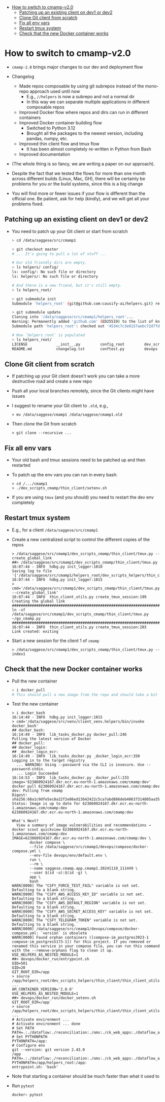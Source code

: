 <!-- toc -->

- [How to switch to cmamp-v2.0](#how-to-switch-to-cmamp-v20)
  * [Patching up an existing client on dev1 or dev2](#patching-up-an-existing-client-on-dev1-or-dev2)
  * [Clone Git client from scratch](#clone-git-client-from-scratch)
  * [Fix all env vars](#fix-all-env-vars)
  * [Restart tmux system](#restart-tmux-system)
  * [Check that the new Docker container works](#check-that-the-new-docker-container-works)

<!-- tocstop -->

# How to switch to cmamp-v2.0

- `cmamp-2.0` brings major changes to our dev and deployment flow

- Changelog
  - Made repos composable by using git subrepos instead of the mono-repo
    approach used until now
    - E.g., `//helpers` is now a subrepo and not a normal dir
    - In this way we can separate multiple applications in different composable
      repos
  - Improved Docker flow where repos and dirs can run in different containers
  - Improved Docker container building flow
    - Switched to Python 3.12
    - Brought all the packages to the newest version, including pandas, numpy,
      etc.
  - Improved thin client flow and tmux flow
    - It has been almost completely re-written in Python from Bash
  - Improved documentation

- (The whole thing is so fancy, we are writing a paper on our approach).

- Despite the fact that we tested the flows for more than one month across
  different builds (Linux, Mac, GH), there will be certainly be problems for you
  or the build systems, since this is a big change
- You will find more or fewer issues if your flow is different than the official
  one. Be patient, ask for help (kindly), and we will get all your problems
  fixed.

## Patching up an existing client on dev1 or dev2

- You need to patch up your Git client or start from scratch

  ```bash
  > cd /data/saggese/src/cmamp1

  > git checkout master
  # ... It's going to pull a lot of stuff ...

  # Our old friendly dirs are empty.
  > ls helpers/ config/
  ls: config/: No such file or directory
  ls: helpers/: No such file or directory

  # And there is a new friend, but it's still empty.
  > ls helpers_root/

  > git submodule init
  Submodule 'helpers_root' (git@github.com:causify-ai/helpers.git) registered for path 'helpers_root'

  > git submodule update
  Cloning into '/data/saggese/src/cmamp1/helpers_root'...
  Warning: Permanently added 'github.com' (ED25519) to the list of known hosts.
  Submodule path 'helpers_root': checked out '4534c7c3e0157aebc72d7fdc61a297e69cd23cc8'

  # Now `helpers_root` is populated
  > ls helpers_root/
  LICENSE             __init__.py         config_root         dev_scripts_helpers docs                invoke.yaml         pytest.ini          tasks.py
  README.md           changelog.txt       conftest.py         devops              helpers             mypy.ini            repo_config.py
  ```

## Clone Git client from scratch

- If patching up your Git client doesn't work you can take a more destructive
  road and create a new repo

- Push all your local branches remotely, since the Git clients might have issues
- I suggest to rename your Git client to `.old`, e.g.,
  ```
  > mv /data/saggese/cmamp1 /data/saggese/cmamp1.old
  ```

- Then clone the Git from scratch
  ```
  > git clone --recursive ...
  ```

## Fix all env vars

- Your old bash and tmux sessions need to be patched up and then restarted

- To patch up the env vars you can run in every bash:
  ```
  > cd /.../cmamp1
  > ./dev_scripts_cmamp/thin_client/setenv.sh
  ```

- If you are using `tmux` (and you should) you need to restart the dev env
  completely

## Restart tmux system

- E.g., for a client `/data/saggese/src/cmamp1`

- Create a new centralized script to control the different copies of the repos
  ```
  > /data/saggese/src/cmamp1/dev_scripts_cmamp/thin_client/tmux.py --create_global_link
  ##> /data/saggese/src/cmamp1/dev_scripts_cmamp/thin_client/tmux.py
  16:07:44 - INFO  hdbg.py init_logger:1010                               Saving log to file '{'/data/saggese/src/cmamp1/helpers_root/dev_scripts_helpers/thin_client/thin_client_utils.py.log'}'
  16:07:44 - INFO  hdbg.py init_logger:1015                               > cmd='/data/saggese/src/cmamp1/dev_scripts_cmamp/thin_client/tmux.py --create_global_link'
  16:07:44 - INFO  thin_client_utils.py create_tmux_session:199           Creating the global link
  ################################################################################
  ln -sf /data/saggese/src/cmamp1/dev_scripts_cmamp/thin_client/tmux.py ~/go_cmamp.py
  ################################################################################
  16:07:44 - INFO  thin_client_utils.py create_tmux_session:203           Link created: exiting
  ```

- Start a new session for the client 1 of `cmamp`
  ```
  > /data/saggese/src/cmamp1/dev_scripts_cmamp/thin_client/tmux.py --index1
  ```

## Check that the new Docker container works

- Pull the new container

  ```bash
  > i docker_pull
  # This should pull a new image from the repo and should take a bit of time
  ```

- Test the new container
  ```
  > i docker_bash
  16:14:49 - INFO  hdbg.py init_logger:1015                               > cmd='/data/saggese/src/venv/client_venv.helpers/bin/invoke docker_bash'
  ## docker_bash:
  16:14:49 - INFO  lib_tasks_docker.py docker_pull:246                    Pulling the latest version of Docker
  ## docker_pull:
  ## docker_login:
  ## _docker_login_ecr:
  16:14:49 - INFO  lib_tasks_docker.py _docker_login_ecr:350              Logging in to the target registry
    ... WARNING! Using --password via the CLI is insecure. Use --password-stdin.
    ... Login Succeeded
  16:14:53 - INFO  lib_tasks_docker.py _docker_pull:233                   image='623860924167.dkr.ecr.eu-north-1.amazonaws.com/cmamp:dev'
  docker pull 623860924167.dkr.ecr.eu-north-1.amazonaws.com/cmamp:dev
  dev: Pulling from cmamp
  Digest: sha256:68a1c9dfe5ec8a22f2e86ed13642422c5ca7abd886deb40637314805aa35af9c
  Status: Image is up to date for 623860924167.dkr.ecr.eu-north-1.amazonaws.com/cmamp:dev
  623860924167.dkr.ecr.eu-north-1.amazonaws.com/cmamp:dev

  What's Next?
    View a summary of image vulnerabilities and recommendations → docker scout quickview 623860924167.dkr.ecr.eu-north-1.amazonaws.com/cmamp:dev
  IMAGE=623860924167.dkr.ecr.eu-north-1.amazonaws.com/cmamp:dev \
          docker compose \
          --file /data/saggese/src/cmamp1/devops/compose/docker-compose.yml \
          --env-file devops/env/default.env \
          run \
          --rm \
          --name saggese.cmamp.app.cmamp1.20241110_111449 \
          --user $(id -u):$(id -g) \
          app \
          bash
  WARN[0000] The "CSFY_FORCE_TEST_FAIL" variable is not set. Defaulting to a blank string.
  WARN[0000] The "CSFY_AWS_ACCESS_KEY_ID" variable is not set. Defaulting to a blank string.
  WARN[0000] The "CSFY_AWS_DEFAULT_REGION" variable is not set. Defaulting to a blank string.
  WARN[0000] The "CSFY_AWS_SECRET_ACCESS_KEY" variable is not set. Defaulting to a blank string.
  WARN[0000] The "CSFY_TELEGRAM_TOKEN" variable is not set. Defaulting to a blank string.
  WARN[0000] /data/saggese/src/cmamp1/devops/compose/docker-compose.yml: `version` is obsolete
  WARN[0000] Found orphan containers ([compose-im_postgres3923-1 compose-im_postgres5173-1]) for this project. If you removed or renamed this service in your compose file, you can run this command with the --remove-orphans flag to clean it up.
  USE_HELPERS_AS_NESTED_MODULE=1
  ##> devops/docker_run/entrypoint.sh
  UID=501
  GID=20
  GIT_ROOT_DIR=/app
  > source /app/helpers_root/dev_scripts_helpers/thin_client/thin_client_utils.sh ...
  AM_CONTAINER_VERSION='2.0.0'
  USE_HELPERS_AS_NESTED_MODULE=1
  ##> devops/docker_run/docker_setenv.sh
  GIT_ROOT_DIR=/app
  > source /app/helpers_root/dev_scripts_helpers/thin_client/thin_client_utils.sh ...
  # Activate environment ...
  # Activate environment ... done
  # Set PATH
  PATH=.:./dataflow:./reconciliation:./oms:./ck_web_apps:./dataflow_amp:./devops:./core:./test:./.pytest_cache:./optimizer:./papers:./market_data:./research_amp:./ck.infra:./docker_common:./ck.marketing:./docs:./ck.alembic:./helpers_root:./dev_scripts:./dev_scripts_cmamp:./.github:./im_v2:./sorrentum_sandbox:./im:./mkdocs:./.git:./pnl_web_app:./ck_marketing:./defi:./data_schema:./.idea:/app:/venv/bin:/usr/local/sbin:/usr/local/bin:/usr/sbin:/usr/bin:/sbin:/bin
  # Set PYTHONPATH
  PYTHONPATH=/app:
  # Configure env
  git --version: git version 2.43.0
  /app
  PATH=.:./dataflow:./reconciliation:./oms:./ck_web_apps:./dataflow_amp:./devops:./core:./test:./.pytest_cache:./optimizer:./papers:./market_data:./research_amp:./ck.infra:./docker_common:./ck.marketing:./docs:./ck.alembic:./helpers_root:./dev_scripts:./dev_scripts_cmamp:./.github:./im_v2:./sorrentum_sandbox:./im:./mkdocs:./.git:./pnl_web_app:./ck_marketing:./defi:./data_schema:./.idea:/app:/venv/bin:/usr/local/sbin:/usr/local/bin:/usr/sbin:/usr/bin:/sbin:/bin
  PYTHONPATH=/app/helpers_root:/app:
  entrypoint.sh: 'bash'
  ```

- Note that starting a container should be much faster than what it used to

- Run `pytest`
  ```bash
  docker> pytest
  ```

